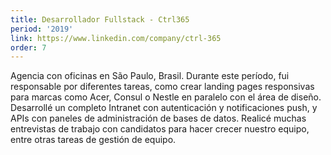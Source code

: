 ```yaml
---
title: Desarrollador Fullstack - Ctrl365
period: '2019'
link: https://www.linkedin.com/company/ctrl-365
order: 7
---
```


Agencia con oficinas en São Paulo, Brasil. Durante este período, fui responsable por diferentes tareas, como crear landing pages responsivas para marcas como Acer, Consul o Nestle en paralelo con el área de diseño. Desarrollé un completo Intranet con autenticación y notificaciones push, y APIs con paneles de administración de bases de datos. Realicé muchas entrevistas de trabajo con candidatos para hacer crecer nuestro equipo, entre otras tareas de gestión de equipo.

